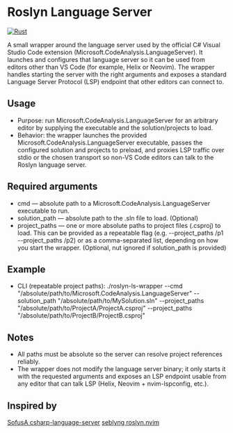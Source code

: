 # Roslyn Language Server

[![Rust](https://github.com/MikhailSiarko/roslyn-language-server/actions/workflows/rust.yml/badge.svg)](https://github.com/MikhailSiarko/roslyn-language-server/actions/workflows/rust.yml)

A small wrapper around the language server used by the official C# Visual Studio Code extension (Microsoft.CodeAnalysis.LanguageServer). It launches and configures that language server so it can be used from editors other than VS Code (for example, Helix or Neovim). The wrapper handles starting the server with the right arguments and exposes a standard Language Server Protocol (LSP) endpoint that other editors can connect to.

## Usage
- Purpose: run Microsoft.CodeAnalysis.LanguageServer for an arbitrary editor by supplying the executable and the solution/projects to load.
- Behavior: the wrapper launches the provided Microsoft.CodeAnalysis.LanguageServer executable, passes the configured solution and projects to preload, and proxies LSP traffic over stdio or the chosen transport so non-VS Code editors can talk to the Roslyn language server.

## Required arguments
- cmd — absolute path to a Microsoft.CodeAnalysis.LanguageServer executable to run.
- solution_path — absolute path to the .sln file to load. (Optional)
- project_paths — one or more absolute paths to project files (.csproj) to load. This can be provided as a repeatable flag (e.g. --project_paths /p1 --project_paths /p2) or as a comma-separated list, depending on how you start the wrapper. (Optional, nut ignored if solution_path is provided)

## Example
- CLI (repeatable project paths):
  ./roslyn-ls-wrapper --cmd "/absolute/path/to/Microsoft.CodeAnalysis.LanguageServer" --solution_path "/absolute/path/to/MySolution.sln" --project_paths "/absolute/path/to/ProjectA/ProjectA.csproj" --project_paths "/absolute/path/to/ProjectB/ProjectB.csproj"

## Notes
- All paths must be absolute so the server can resolve project references reliably.
- The wrapper does not modify the language server binary; it only starts it with the requested arguments and exposes an LSP endpoint usable from any editor that can talk LSP (Helix, Neovim + nvim-lspconfig, etc.).

## Inspired by
[SofusA csharp-language-server](https://github.com/SofusA/csharp-language-server)
[seblyng roslyn.nvim](https://github.com/seblyng/roslyn.nvim)

